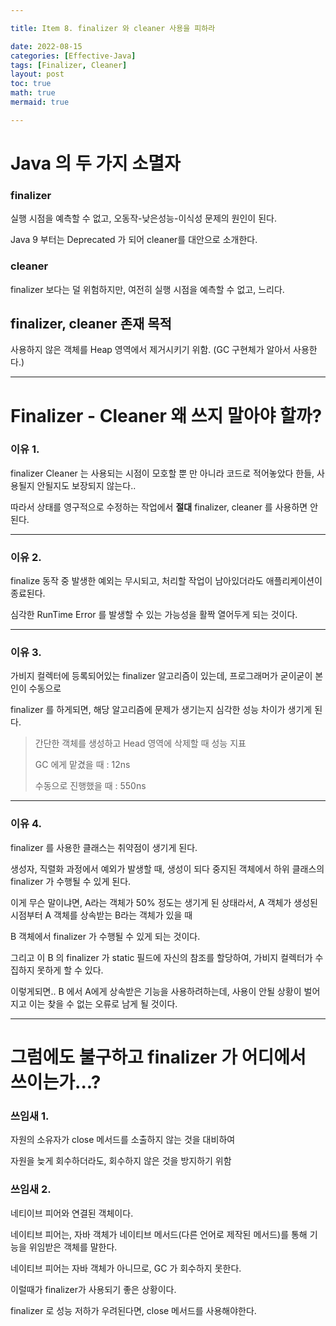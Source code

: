 ```yaml
---

title: Item 8. finalizer 와 cleaner 사용을 피하라

date: 2022-08-15
categories: [Effective-Java]
tags: [Finalizer, Cleaner]
layout: post
toc: true
math: true
mermaid: true

---
```


# Java 의 두 가지 소멸자

### finalizer

실행 시점을 예측할 수 없고, 오동작-낮은성능-이식성 문제의 원인이 된다.

Java 9 부터는 Deprecated 가 되어 cleaner를 대안으로 소개한다.

### cleaner

finalizer 보다는 덜 위험하지만, 여전히 실행 시점을 예측할 수 없고, 느리다.

## finalizer, cleaner 존재 목적

사용하지 않은 객체를 Heap 영역에서 제거시키기 위함. (GC 구현체가 알아서 사용한다.)

---

# Finalizer - Cleaner 왜 쓰지 말아야 할까?

### 이유 1.
finalizer Cleaner 는 사용되는 시점이 모호할 뿐 만 아니라 코드로 적어놓았다 한들, 사용될지 안될지도 보장되지 않는다..

따라서 상태를 영구적으로 수정하는 작업에서 **절대** finalizer, cleaner 를 사용하면 안된다.

---

### 이유 2.

finalize 동작 중 발생한 예외는 무시되고, 처리할 작업이 남아있더라도 애플리케이션이 종료된다.

심각한 RunTime Error 를 발생할 수 있는 가능성을 활짝 열어두게 되는 것이다.

---

### 이유 3.

가비지 컬렉터에 등록되어있는 finalizer 알고리즘이 있는데, 프로그래머가 굳이굳이 본인이 수동으로

finalizer 를 하게되면, 해당 알고리즘에 문제가 생기는지 심각한 성능 차이가 생기게 된다.

> 간단한 객체를 생성하고 Head 영역에 삭제할 때 성능 지표
>
> GC 에게 맡겼을 때 : 12ns
>
> 수동으로 진행했을 때 : 550ns

---

### 이유 4.

finalizer 를 사용한 클래스는 취약점이 생기게 된다.

생성자, 직렬화 과정에서 예외가 발생할 때, 생성이 되다 중지된 객체에서 하위 클래스의 finalizer 가 수행될 수 있게 된다.

이게 무슨 말이냐면, A라는 객체가 50% 정도는 생기게 된 상태라서, A 객체가 생성된 시점부터 A 객체를 상속받는 B라는 객체가 있을 때

B 객체에서 finalizer 가 수행될 수 있게 되는 것이다.

그리고 이 B 의 finalizer 가 static 필드에 자신의 참조를 할당하여, 가비지 컬렉터가 수집하지 못하게 할 수 있다.

이렇게되면.. B 에서 A에게 상속받은 기능을 사용하려하는데, 사용이 안될 상황이 벌어지고 이는 찾을 수 없는 오류로 남게 될 것이다.

---

# 그럼에도 불구하고 finalizer 가 어디에서 쓰이는가...?

### 쓰임새 1.
자원의 소유자가 close 메서드를 소출하지 않는 것을 대비하여

자원을 늦게 회수하더라도, 회수하지 않은 것을 방지하기 위함

### 쓰임새 2.

네티이브 피어와 연결된 객체이다.

네이티브 피어는, 자바 객체가 네이티브 메서드(다른 언어로 제작된 메서드)를 통해 기능을 위임받은 객체를 말한다.

네이티브 피어는 자바 객체가 아니므로, GC 가 회수하지 못한다.

이럴때가 finalizer가 사용되기 좋은 상황이다.

finalizer 로 성능 저하가 우려된다면, close 메서드를 사용해야한다.
